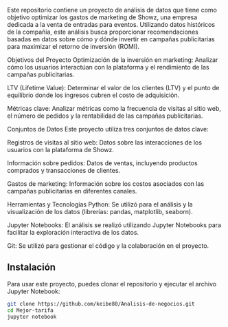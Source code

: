 Este repositorio contiene un proyecto de análisis de datos que tiene como objetivo optimizar los gastos de marketing de Showz, una empresa dedicada a la venta de entradas para eventos. Utilizando datos históricos de la compañía, este análisis busca proporcionar recomendaciones basadas en datos sobre cómo y dónde invertir en campañas publicitarias para maximizar el retorno de inversión (ROMI).

Objetivos del Proyecto
Optimización de la inversión en marketing: Analizar cómo los usuarios interactúan con la plataforma y el rendimiento de las campañas publicitarias.

LTV (Lifetime Value): Determinar el valor de los clientes (LTV) y el punto de equilibrio donde los ingresos cubren el costo de adquisición.

Métricas clave: Analizar métricas como la frecuencia de visitas al sitio web, el número de pedidos y la rentabilidad de las campañas publicitarias.

Conjuntos de Datos
Este proyecto utiliza tres conjuntos de datos clave:

Registros de visitas al sitio web: Datos sobre las interacciones de los usuarios con la plataforma de Showz.

Información sobre pedidos: Datos de ventas, incluyendo productos comprados y transacciones de clientes.

Gastos de marketing: Información sobre los costos asociados con las campañas publicitarias en diferentes canales.

Herramientas y Tecnologías
Python: Se utilizó para el análisis y la visualización de los datos (librerías: pandas, matplotlib, seaborn).

Jupyter Notebooks: El análisis se realizó utilizando Jupyter Notebooks para facilitar la exploración interactiva de los datos.

Git: Se utilizó para gestionar el código y la colaboración en el proyecto.

## Instalación

Para usar este proyecto, puedes clonar el repositorio y ejecutar el archivo Jupyter Notebook:

```bash
git clone https://github.com/keibe80/Analisis-de-negocios.git
cd Mejor-tarifa
jupyter notebook
